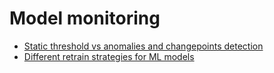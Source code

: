 # Model monitoring

- [Static threshold vs anomalies and changepoints detection](https://netflixtechblog.com/fixing-performance-regressions-before-they-happen-eab2602b86fe)
- [Different retrain strategies for ML models](https://towardsdatascience.com/retrain-or-not-retrain-online-machine-learning-with-gradient-boosting-9ccb464415e7)
